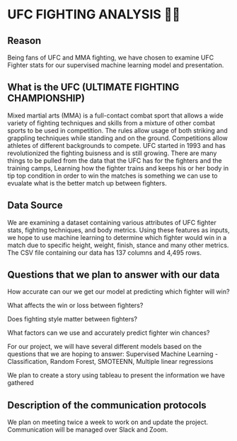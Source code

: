 # UFC FIGHTING ANALYSIS :men_wrestling:

## Reason
Being fans of UFC and MMA fighting, we have chosen to examine UFC Fighter stats for our supervised machine learning model and presentation. 

## What is the UFC (ULTIMATE FIGHTING CHAMPIONSHIP)

Mixed martial arts (MMA) is a full-contact combat sport that allows a wide variety of fighting techniques and skills from a mixture of other combat sports to be used in competition. The rules allow usage of both striking and grappling techniques while standing and on the ground. Competitions allow athletes of different backgrounds to compete. UFC started in 1993 and has revolutionized the fighting buisness and is still growing. There are many things to be pulled from the data that the UFC has for the fighters and the training camps, Learning how the fighter trains and keeps his or her body in tip top condition in order to win the matches is something we can use to evualate what is the better match up between fighters. 

## Data Source

We are examining a dataset containing various attributes of UFC fighter stats, fighting techniques, and body metrics. Using these features as inputs, we hope to use machine learning to determine which fighter would win in a match due to specific height, weight, finish, stance and many other metrics. The CSV file containing our data has 137 columns and 4,495 rows. 

## Questions that we plan to answer with our data

How accurate can our we get our model at predicting which fighter will win? 

What affects the win or loss between fighters?

Does fighting style matter between fighters? 

What factors can we use and accurately predict fighter win chances? 

For our project, we will have several different models based on the questions that we are hoping to answer:
Supervised Machine Learning - Classification, Random Forest, SMOTEENN, Multiple linear regressions


We plan to create a story using tableau to present the information we have gathered

## Description of the communication protocols

We plan on meeting twice a week to work on and update the project. Communication will be managed over Slack and Zoom.
